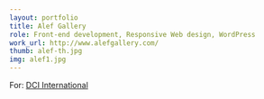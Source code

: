 ```yaml
---
layout: portfolio
title: Alef Gallery
role: Front-end development, Responsive Web design, WordPress
work_url: http://www.alefgallery.com/
thumb: alef-th.jpg
img: alef1.jpg
---
```

For: <a href="http://dci-international.com" target="_blank">DCI International</a>
